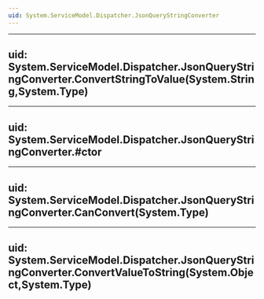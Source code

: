 ```yaml
---
uid: System.ServiceModel.Dispatcher.JsonQueryStringConverter
---
```


---
uid: System.ServiceModel.Dispatcher.JsonQueryStringConverter.ConvertStringToValue(System.String,System.Type)
---

---
uid: System.ServiceModel.Dispatcher.JsonQueryStringConverter.#ctor
---

---
uid: System.ServiceModel.Dispatcher.JsonQueryStringConverter.CanConvert(System.Type)
---

---
uid: System.ServiceModel.Dispatcher.JsonQueryStringConverter.ConvertValueToString(System.Object,System.Type)
---
